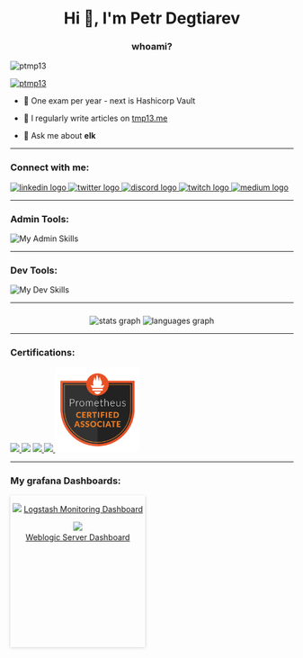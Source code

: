 <h1 align="center">Hi 👋, I'm Petr Degtiarev</h1>
<h3 align="center">whoami?</h3>

<p align="left"> <img src="https://komarev.com/ghpvc/?username=ptmp13&label=Profile%20views&color=0e75b6&style=flat" alt="ptmp13" /> </p>

<p align="left"> <a href="https://twitter.com/ptmp13" target="blank"><img src="https://img.shields.io/twitter/follow/ptmp13?logo=twitter&style=for-the-badge" alt="ptmp13" /></a> </p>

- 🌱 One exam per year - next is Hashicorp Vault

- 📝 I regularly write articles on [tmp13.me](https://tmp13.me)

- 💬 Ask me about **elk**

<hr>

<h3 align="left">Connect with me:</h3>
<p align="left">
<div align="left">
  <a href="https://www.linkedin.com/in/petr-degtiarev-349597212/" target="_blank">
    <img src="https://raw.githubusercontent.com/maurodesouza/profile-readme-generator/master/src/assets/icons/social/linkedin/default.svg" width="52" height="40" alt="linkedin logo"  />
  </a>
  <a href="https://twitter.com/ptmp13" target="_blank">
    <img src="https://raw.githubusercontent.com/maurodesouza/profile-readme-generator/master/src/assets/icons/social/twitter/default.svg" width="52" height="40" alt="twitter logo"  />
  </a>
  <a href="https://discordapp.com/users/222452119939055617" target="_blank">
    <img src="https://raw.githubusercontent.com/maurodesouza/profile-readme-generator/master/src/assets/icons/social/discord/default.svg" width="52" height="40" alt="discord logo"  />
  </a>
  <a href="https://www.twitch.tv/tmp13" target="_blank">
    <img src="https://raw.githubusercontent.com/maurodesouza/profile-readme-generator/master/src/assets/icons/social/twitch/default.svg" width="52" height="40" alt="twitch logo"  />
  </a>
  <a href="https://medium.com/@ptmp13" target="_blank">
    <img src="https://raw.githubusercontent.com/maurodesouza/profile-readme-generator/master/src/assets/icons/social/medium/default.svg" width="52" height="40" alt="medium logo"  />
  </a>
</div>

<hr>

<h3 align="left">Admin Tools:</h3>

<div align="left">

![My Admin Skills](https://skillicons.dev/icons?i=elasticsearch,bash,prometheus,linux,kubernetes,gitlab,ansible,kafka,grafana,vim,nginx,github,git,docker&perline=8)

</div>

<hr>

###

<h3 align="left">Dev Tools:</h3>

<div align="left">

![My Dev Skills](https://skillicons.dev/icons?i=nextjs,react,regex,vim,html,idea,java,maven,nodejs,spring,vscode,py,eclipse,c,electron,md&perline=8)

</div>

<hr>

###

<div align="center">
  <img src="https://github-readme-stats.vercel.app/api?username=ptmp13&hide_title=true&hide_rank=false&show_icons=true&include_all_commits=true&count_private=true&disable_animations=true&theme=ayu-mirage&locale=en&hide_border=true&order=1" height="150" alt="stats graph"  />
  <img src="https://github-readme-stats.vercel.app/api/top-langs?username=ptmp13&locale=en&hide_title=true&layout=compact&card_width=320&langs_count=5&theme=ayu-mirage&hide_border=true&order=2" height="150" alt="languages graph"  />
</div>

<hr>

###

<h3 align="left">Certifications:</h3>
<div align="left">
<a href="https://certified.elastic.co/336b76a7-b978-4b09-8df5-28f23c4fb8f2">
<img src="https://user-images.githubusercontent.com/81752367/233777490-5cf4885c-5332-4a2c-a4ba-1a5e3c0b9761.png" height="150" width="auto"/>
</a>
<img src="https://user-images.githubusercontent.com/81752367/233777502-0d7c646c-ee49-434e-bf6b-5a5362d6c590.png" height="150" width="auto" margin="10,10,10,10"/>
<a href="https://www.credly.com/badges/bfa1b699-e880-4cf9-97e5-1b9a5ac998d3">
<img src="https://user-images.githubusercontent.com/81752367/233777503-dda6fcea-25e4-485b-9012-0af8633e5f76.png" height="150" width="auto"/>
</a>
<a href="https://ti-user-certificates.s3.amazonaws.com/e0df7fbf-a057-42af-8a1f-590912be5460/a888f0b7-1bae-4d71-821b-380e340e631e-petr-degtiarev-ebc2b58e-6926-48fb-981d-7a954924acf1-certificate.pdf">
<img src="https://user-images.githubusercontent.com/81752367/233777504-2b24fecb-7e3e-4507-b5b9-b8c8cd3761e2.png" height="150" width="auto"/>
</a>
<a href="https://ti-user-certificates.s3.amazonaws.com/e0df7fbf-a057-42af-8a1f-590912be5460/a888f0b7-1bae-4d71-821b-380e340e631e-petr-degtiarev-1bc4f84d-dd36-4f68-9d1d-0537199f6152-certificate.pdf">
<img src="https://github.com/ptmp13/ptmp13/blob/e91963f713f03faf1b753fc43b209029295f5f0f/img/Prometheus.png" height="150" width="auto"/>
</a>
</div>

<hr>

<h3 align="left">My grafana Dashboards:</h3>
<div align="left" style="
      display: inline-block;
      width: 240px;
      height: 270px;
      text-align: center;
      vertical-align: top;
      box-shadow: 0 .5px 5px 0 rgba(0,0,0,0.2);
    ">

  <img src="https://github.com/ptmp13/ptmp13/assets/81752367/f9410041-3e4a-431e-9c5f-900a29b48754" height="24" width="auto"/> <a href="https://grafana.com/grafana/dashboards/17918-logstash-monitoring/"> Logstash Monitoring Dashboard</a>

  <img src="https://github.com/ptmp13/ptmp13/assets/81752367/a497328a-1588-4463-8788-7fa08b86af9d" height="24" width="auto"/> <a style="text-align:center;display:block;" href="https://grafana.com/grafana/dashboards/17972-weblogic-server-dashboard/"> Weblogic Server Dashboard</a>

</div>
